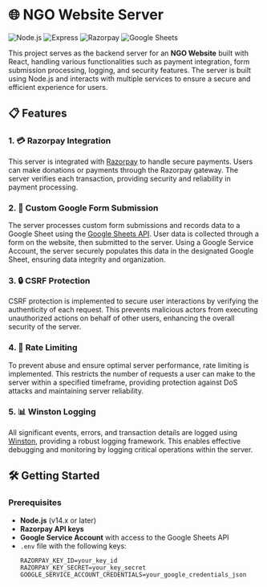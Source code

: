 # 🌐 NGO Website Server

![Node.js](https://img.shields.io/badge/Node.js-339933?style=for-the-badge&logo=node-dot-js&logoColor=white)
![Express](https://img.shields.io/badge/Express-000000?style=for-the-badge&logo=express&logoColor=white)
![Razorpay](https://img.shields.io/badge/Razorpay-121212?style=for-the-badge&logo=razorpay&logoColor=00aff0)
![Google Sheets](https://img.shields.io/badge/Google%20Sheets-34A853?style=for-the-badge&logo=google-sheets&logoColor=white)

This project serves as the backend server for an **NGO Website** built with React, handling various functionalities such as payment integration, form submission processing, logging, and security features. The server is built using Node.js and interacts with multiple services to ensure a secure and efficient experience for users.

## 📋 Features

### 1. 💳 Razorpay Integration
This server is integrated with [Razorpay](https://razorpay.com/) to handle secure payments. Users can make donations or payments through the Razorpay gateway. The server verifies each transaction, providing security and reliability in payment processing.

### 2. 📄 Custom Google Form Submission
The server processes custom form submissions and records data to a Google Sheet using the [Google Sheets API](https://developers.google.com/sheets/api). User data is collected through a form on the website, then submitted to the server. Using a Google Service Account, the server securely populates this data in the designated Google Sheet, ensuring data integrity and organization.

### 3. 🔒 CSRF Protection
CSRF protection is implemented to secure user interactions by verifying the authenticity of each request. This prevents malicious actors from executing unauthorized actions on behalf of other users, enhancing the overall security of the server.

### 4. 🚦 Rate Limiting
To prevent abuse and ensure optimal server performance, rate limiting is implemented. This restricts the number of requests a user can make to the server within a specified timeframe, providing protection against DoS attacks and maintaining server reliability.

### 5. 📊 Winston Logging
All significant events, errors, and transaction details are logged using [Winston](https://github.com/winstonjs/winston), providing a robust logging framework. This enables effective debugging and monitoring by logging critical operations within the server.
## 🛠️ Getting Started

### Prerequisites
- **Node.js** (v14.x or later)
- **Razorpay API keys**
- **Google Service Account** with access to the Google Sheets API
- `.env` file with the following keys:
  ```plaintext
  RAZORPAY_KEY_ID=your_key_id
  RAZORPAY_KEY_SECRET=your_key_secret
  GOOGLE_SERVICE_ACCOUNT_CREDENTIALS=your_google_credentials_json
